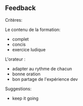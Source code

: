 ## Feedback

Critères: 

Le contenu de la formation: 
- complet
- concis 
- exercice ludique 

L'orateur :
- adapter au rythme de chacun 
- bonne oration 
- bon partage de l'expérience dev 

Suggestions: 
- keep it going 

